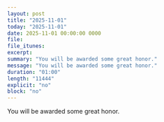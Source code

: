 ```yaml
---
layout: post
title: "2025-11-01"
today: "2025-11-01"
date: 2025-11-01 00:00:00 0000
file:
file_itunes:
excerpt:
summary: "You will be awarded some great honor."
message: "You will be awarded some great honor."
duration: "01:00"
length: "11444"
explicit: "no"
block: "no"
---
```

You will be awarded some great honor.

